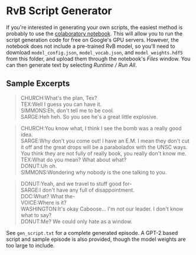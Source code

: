 # RvB Script Generator

If you're interested in generating your own scripts, the easiest method is probably to use the [colaboratory notebook](https://colab.research.google.com/drive/1E00PIyVoXxrWc18A9Zjg03L8yYXuAfQm). This will allow you to run the script generation code for free on Google's GPU servers. However, the notebook does not include a pre-trained RvB model, so you'll need to download `model_config.json`, `model_vocab.json`, and `model_weights.hdf5` from this folder, and upload them through the notebook's *Files* window. You can then generate text by selecting *Runtime / Run All*.

## Sample Excerpts

> CHURCH:What's the plan, Tex?\
> TEX:Well I guess you can have it.\
> SIMMONS:Eh, don't tell me to be cool.\
> SARGE:Heh heh. So you see he's a great little explosive.

> CHURCH:You know what, I think I see the bomb was a really good idea.\
> SARGE:Why don't you come out! I have an E.M. I mean they don't cut it off and the great drops will be a paraboladox with the UNSC ways. You think they are not fully of really book, you really don't know me.\
> TEX:What do you mean? What about what?\
> DONUT:Uh oh.\
> SIMMONS:Wondering why nobody is the one talking to you.

> DONUT:Yeah, and we travel to stuff good for-\
> SARGE:I don't have any full of disappointment.\
> DOC:What? What the-\
> VOICE:Where is it?\
> WASHINGTON:It's okay Caboose... I'm not our leader. I don't know what to say?\
> DONUT:Me? We could only hate as a window.

See `gen_script.txt` for a complete generated episode. A GPT-2 based script and sample episode is also provided, though the model weights are too large to include.

